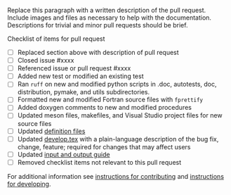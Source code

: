 Replace this paragraph with a written description of the pull request.  Include images and files as necessary to help with the documentation.  Descriptions for trivial and minor pull requests should be brief.

Checklist of items for pull request

- [ ] Replaced section above with description of pull request
- [ ] Closed issue #xxxx
- [ ] Referenced issue or pull request #xxxx
- [ ] Added new test or modified an existing test
- [ ] Ran `ruff` on new and modified python scripts in .doc, autotests, doc, distribution, pymake, and utils subdirectories.
- [ ] Formatted new and modified Fortran source files with `fprettify`
- [ ] Added doxygen comments to new and modified procedures
- [ ] Updated meson files, makefiles, and Visual Studio project files for new source files
- [ ] Updated [definition files](/MODFLOW-USGS/modflow6/tree/develop/doc/mf6io/mf6ivar)
- [ ] Updated [develop.tex](/MODFLOW-USGS/modflow6/doc/ReleaseNotes/develop.tex) with a plain-language description of the bug fix, change, feature; required for changes that may affect users
- [ ] Updated [input and output guide](/MODFLOW-USGS/modflow6/doc/mf6io)
- [ ] Removed checklist items not relevant to this pull request

For additional information see [instructions for contributing](/MODFLOW-USGS/modflow6/.github/CONTRIBUTING.md) and [instructions for developing](/MODFLOW-USGS/modflow6/.github/DEVELOPER.md).